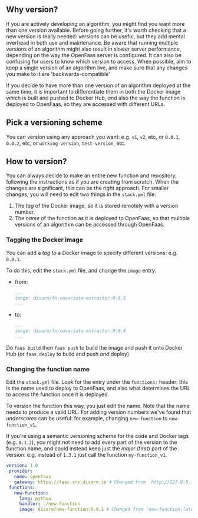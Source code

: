## Why version?

If you are actively developing an algorithm, you might find you want more than one version available. Before going further, it's worth checking that a new version is really needed: versions can be useful, but they add mental overhead in both use and maintenance. Be aware that running multiple versions of an algorithm might also result in slower server performance, depending on the way the OpenFaas server is configured. It can also be confusing for users to know which version to access. When possible, aim to keep a single version of an algorithm live, and make sure that any changes you make to it are 'backwards-compatible'

If you decide to have more than one version of an algorithm deployed at the same time, it is important to differentiate them in both the Docker image which is built and pushed to Docker Hub, _and_ also the way the function is deployed to OpenFaas, so they are accessed with different URLs.

## Pick a versioning scheme

You can version using any approach you want: e.g. `v1`, `v2`, etc, or `0.0.1`, `0.0.2`, etc, or `working-version`, `test-version`, etc. 


## How to version?

You can always decide to make an entire new function and repository, following the instructions as if you are creating from scratch. When the changes are significant, this can be the right approach. For smaller changes, you will need to edit two things in the `stack.yml` file:

1. The _tag_ of the Docker image, so it is stored remotely with a version number.
2. The _name_ of the function as it is deployed to OpenFaas, so that multiple versions of an algorithm can be accessed through OpenFaas.

### Tagging the Docker image

You can add a _tag_ to a Docker image to specify different versions: e.g. `0.0.1`. 

To do this, edit the `stack.yml` file, and change the `image` entry.

* from: 

  ```yaml
  ...
  image: disarm/fn-covariate-extractor:0.0.3
  ...
  ```

* to:

  ```yaml
  ...
  image: disarm/fn-covariate-extractor:0.0.4
  ...
  ```

Do `faas build` then `faas push` to build the image and push it onto Docker Hub (or `faas deploy` to build and push _and_ deploy)


### Changing the function name

Edit the `stack.yml` file. Look for the entry under the `functions:` header: this is the name used to deploy to OpenFaas, and also what determines the URL to access the function once it is deployed.

To version the function this way, you just edit the name. Note that the name needs to produce a valid URL. For adding version numbers we've found that _underscores_ can be useful: for example, changing `new-function` to `new-function_v1`. 

If you're using a semantic versioning scheme for the code and Docker tags (e.g. `0.1.2`), you might not need to add every part of the version to the function name, and could instead keep just the _major_ (first) part of the version: e.g. instead of `1.3.1` just call the function `my-function_v1`. 

```yaml
version: 1.0
 provider:
   name: openfaas
   gateway: https://faas.srv.disarm.io # Changed from `http://127.0.0.1:8080
 functions:
   new-function:
     lang: python
     handler: ./new-function
     image: disarm/new-function:0.0.1 # Changed from `new-function:latest`
```
